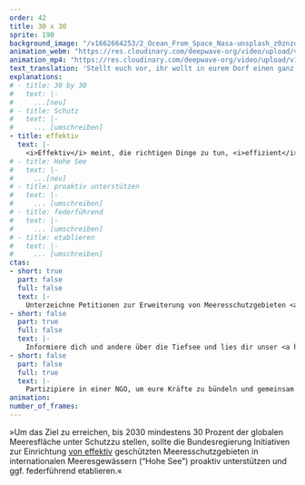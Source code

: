 ```yaml
---
order: 42
title: 30 x 30
sprite: 190
background_image: "/v1662664253/2_Ocean_From_Space_Nasa-unsplash_z0znzq_f7vio7.jpg#4cd4ff"
animation_webm: "https://res.cloudinary.com/deepwave-org/video/upload/v1721821313/mo42_uicasr.webm"
animation_mp4: "https://res.cloudinary.com/deepwave-org/video/upload/v1721821199/mo42_irbu5x.mp4"
text_translation: 'Stellt euch vor, ihr wollt in eurem Dorf einen ganz besonderen Apfelbaum mit einem Zaun schützen, aber aus irgendwelchen blöden Gründen beschließt das Bauamt, dass es viel einfacher ist, den Zaun woanders hinzustellen, wo gar nichts zu schützen ist. Außerdem hat man vergessen, euch zu fragen, warum ihr genau diesen Baum schützen wollt und ob die Stelle, an der der Zaun jetzt steht, euren Weg blockiert.'
explanations:
# - title: 30 by 30
#   text: |-
#     ...[neu]
# - title: Schutz
#   text: |-
#     ... [umschreiben]
- title: effektiv
  text: |-
    <i>Effektiv</i> meint, die richtigen Dinge zu tun, <i>effizient</i> die Dinge richtig zu machen. Effektiv geschützte Meeresschutzgebiete sollten also beides: das Richtige am richtigen Ort richtig machen. Das Richtige: eine ganzheitliche Gebietsplanung, am richtigen Ort: welche Fläche und <span class="expander"><span class="trigger">was genau</span><span class="info">Schutzgebiete werden vor allem dort gebraucht, wo Artenvielfalt und Ökosysteme besonderen Schutz brauchen, nicht dort, wo sie am wenigsten das business as usual stören</span></span> in dieser Fläche geschützt wird, richtig machen: strikte Kontrollen und konsequente Strafen bei Verstößen. Die Wirklichkeit sieht anders aus. <span class="sidenote"><cite class="icon-link_external"><a href="https://oceans.ubc.ca/2023/03/24/paper-park-index-helps-identify-55-unprotected-marine-protected-areas/" target="_blank" rel="noopener">Paper Park Index helps identify 55 unprotected marine protected areas / The University of British Columbia</a></cite><span>Paper Parks</span></span> existieren nur auf dem Papier und wenn man genau hinsieht, kann es einem passieren, dass man auf das sogenannte Paper Park <span class="sidenote"><cite class="icon-link_external"><a href="https://oceana.org/blog/the-paper-park-paradox/" target="_blank" rel="noopener">The ‘paper park’ paradox / Oceana</a></cite><span>Paradox</span></span> <span class="expander"><span class="trigger">stößt.</span><span class="info">dass in Schutzgebieten mehr gefischt wird als außerhalb.</span></span>
# - title: Hohe See
#   text: |-
#     ...[neu]
# - title: proaktiv unterstützen
#   text: |-
#     ... [umschreiben]
# - title: federführend
#   text: |-
#     ... [umschreiben]
# - title: etablieren
#   text: |-
#     ... [umschreiben]
ctas:
- short: true
  part: false
  full: false
  text: |-
    Unterzeichne Petitionen zur Erweiterung von Meeresschutzgebieten <a href="https://only.one/act/30x30" target="_blank">MPA’s) auf 30% der Meere, zum Beispiel diese (hier</a>.
- short: false
  part: true
  full: false
  text: |-
    Informiere dich und andere über die Tiefsee und lies dir unser <a href="https://www.deepwave.org/mission-erde-alexander-gerst-und-antje-boetius-tauchen-ab/" target="_blank">Interview mit Antje Boetius</a> durch.
- short: false
  part: false
  full: true
  text: |-
    Partizipiere in einer NGO, um eure Kräfte zu bündeln und gemeinsam das zu erreichen, was alleine schwer zu schaffen ist.
animation:
number_of_frames:
---
```

»Um das Ziel zu erreichen, bis 2030 mindestens 30 Prozent der globalen Meeresfläche unter Schutzzu stellen, sollte die Bundesregierung Initiativen zur Einrichtung [von effektiv](# "effektiv") geschützten Meeresschutzgebieten in internationalen Meeresgewässern (“Hohe See”) proaktiv unterstützen und ggf. federführend etablieren.«